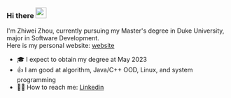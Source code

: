 ### Hi there <a><img src="https://media.giphy.com/media/hvRJCLFzcasrR4ia7z/giphy.gif" width="25px"></a>

<!--
**zhougood/zhougood** is a ✨ _special_ ✨ repository because its `README.md` (this file) appears on your GitHub profile.

Here are some ideas to get you started:

- 🔭 I’m currently working on ...
- 🌱 I’m currently learning ...
- 👯 I’m looking to collaborate on ...
- 🤔 I’m looking for help with ...
- 💬 Ask me about ...
- 📫 How to reach me: ...
- 😄 Pronouns: ...
- ⚡ Fun fact: ...
-->
I'm Zhiwei Zhou, currently pursuing my Master's degree in Duke University, major in Software Development.
<br>
Here is my personal website: [website](https://zhougood.github.io/)
- :mortar_board: I expect to obtain my degree at May 2023
- :thumbsup: I am good at algorithm, Java/C++ OOD, Linux, and system programming
- :raising_hand_man: How to reach me: [Linkedin](https://www.linkedin.com/in/zhiwei-zhou-636647185/)
